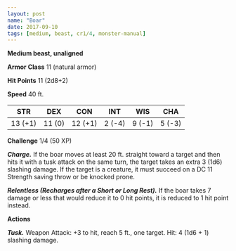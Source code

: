 ```yaml
---
layout: post
name: "Boar"
date: 2017-09-10
tags: [medium, beast, cr1/4, monster-manual]
---
```


**Medium beast, unaligned**

**Armor Class** 11 (natural armor)

**Hit Points** 11 (2d8+2)

**Speed** 40 ft.

|   STR   |   DEX   |   CON   |   INT   |   WIS   |   CHA   |
|:-----:|:-----:|:-----:|:-----:|:-----:|:-----:|
| 13 (+1) | 11 (0) | 12 (+1) | 2 (-4) | 9 (-1) | 5 (-3) |

**Challenge** 1/4 (50 XP)

***Charge.*** If the boar moves at least 20 ft. straight toward a target and then hits it with a tusk attack on the same turn, the target takes an extra 3 (1d6) slashing damage. If the target is a creature, it must succeed on a DC 11 Strength saving throw or be knocked prone.

***Relentless (Recharges after a Short or Long Rest).*** If the boar takes 7 damage or less that would reduce it to 0 hit points, it is reduced to 1 hit point instead.

**Actions**

***Tusk.*** Weapon Attack: +3 to hit, reach 5 ft., one target. Hit: 4 (1d6 + 1) slashing damage.

